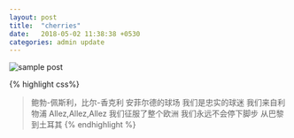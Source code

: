 ```yaml
---
layout: post
title:  "cherries"
date:   2018-05-02 11:38:38 +0530
categories: admin update
---
```


![sample post]({{site.baseurl}}/images/0682.jpg)

{% highlight css%}
>鲍勃-佩斯利，比尔-香克利 
>安菲尔德的球场 
>我们是忠实的球迷 
>我们来自利物浦 
>Allez,Allez,Allez 
>我们征服了整个欧洲 
>我们永远不会停下脚步
>从巴黎到土耳其 
{% endhighlight %}


